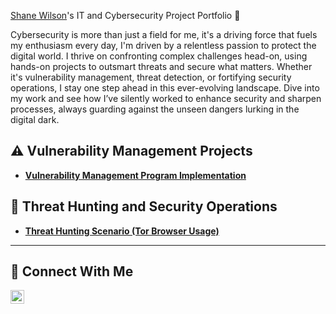  <a href="https://www.linkedin.com/in/shane-wilson/">Shane Wilson</a>'s IT and Cybersecurity Project Portfolio 🔐

Cybersecurity is more than just a field for me, it's a driving force that fuels my enthusiasm every day, I'm driven by a relentless passion to protect the digital world. I thrive on confronting complex challenges head-on, using hands-on projects to outsmart threats and secure what matters. Whether it's vulnerability management, threat detection, or fortifying security operations, I stay one step ahead in this ever-evolving landscape. Dive into my work and see how I’ve silently worked to enhance security and sharpen processes, always guarding against the unseen dangers lurking in the digital dark.


## ⚠️ Vulnerability Management Projects

- **[Vulnerability Management Program Implementation](https://github.com/shanerwilson/vulnerability-management-program)**


## 🚨 Threat Hunting and Security Operations

- **[Threat Hunting Scenario (Tor Browser Usage)](https://github.com/shanerwilson/threat-hunting-scenario-tor/tree/main)**

<hr/>

## 🤳 Connect With Me


[<img align="left" alt="shane_wilson| LinkedIn" width="22px" src="https://cdn.jsdelivr.net/npm/simple-icons@v3/icons/linkedin.svg" />][linkedin]


[linkedin]: https://linkedin.com/in/shane-wilson



<!--
<img width="35" alt="image" src="https://github.com/user-attachments/assets/2f41c7cd-5ea8-4475-b451-a37161b6c3fb"> 
<img width="35" alt="image" src="https://github.com/user-attachments/assets/77649969-9910-4994-8b96-74a116cfb2a8">
-->
